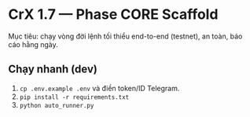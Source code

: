 # CrX 1.7 — Phase CORE Scaffold

Mục tiêu: chạy vòng đời lệnh tối thiểu end-to-end (testnet), an toàn, báo cáo hằng ngày.

## Chạy nhanh (dev)
1) `cp .env.example .env` và điền token/ID Telegram.
2) `pip install -r requirements.txt`
3) `python auto_runner.py`